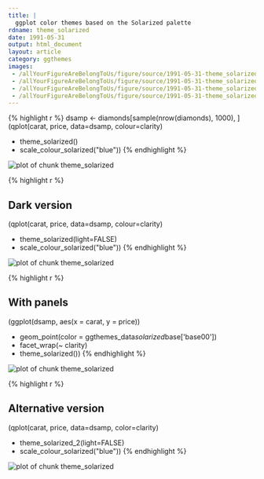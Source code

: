 ```yaml
---
title: |
  ggplot color themes based on the Solarized palette
rdname: theme_solarized
date: 1991-05-31
output: html_document
layout: article
category: ggthemes
images:
 - /allYourFigureAreBelongToUs/figure/source/1991-05-31-theme_solarized/theme_solarized-1.png
 - /allYourFigureAreBelongToUs/figure/source/1991-05-31-theme_solarized/theme_solarized-2.png
 - /allYourFigureAreBelongToUs/figure/source/1991-05-31-theme_solarized/theme_solarized-3.png
 - /allYourFigureAreBelongToUs/figure/source/1991-05-31-theme_solarized/theme_solarized-4.png
---
```





{% highlight r %}
dsamp <- diamonds[sample(nrow(diamonds), 1000), ]
(qplot(carat, price, data=dsamp, colour=clarity)
 + theme_solarized()
 + scale_colour_solarized("blue"))
{% endhighlight %}

![plot of chunk theme_solarized](/allYourFigureAreBelongToUs/figure/source/1991-05-31-theme_solarized/theme_solarized-1.png) 

{% highlight r %}
## Dark version
(qplot(carat, price, data=dsamp, colour=clarity)
 + theme_solarized(light=FALSE)
 + scale_colour_solarized("blue"))
{% endhighlight %}

![plot of chunk theme_solarized](/allYourFigureAreBelongToUs/figure/source/1991-05-31-theme_solarized/theme_solarized-2.png) 

{% highlight r %}
## With panels
 (ggplot(dsamp, aes(x = carat, y = price))
  + geom_point(color = ggthemes_data$solarized$base['base00'])
  + facet_wrap(~ clarity)
  + theme_solarized())
{% endhighlight %}

![plot of chunk theme_solarized](/allYourFigureAreBelongToUs/figure/source/1991-05-31-theme_solarized/theme_solarized-3.png) 

{% highlight r %}
## Alternative version
 (qplot(carat, price, data=dsamp, color=clarity)
  + theme_solarized_2(light=FALSE)
  + scale_colour_solarized("blue"))
{% endhighlight %}

![plot of chunk theme_solarized](/allYourFigureAreBelongToUs/figure/source/1991-05-31-theme_solarized/theme_solarized-4.png) 